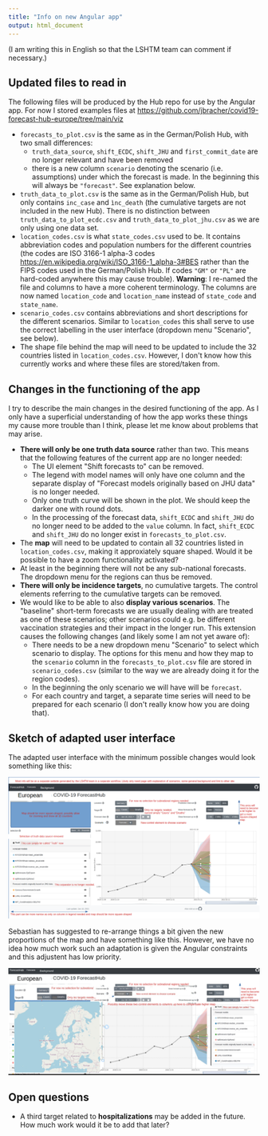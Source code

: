 ```yaml
---
title: "Info on new Angular app"
output: html_document
---
```


(I am writing this in English so that the LSHTM team can comment if necessary.)

## Updated files to read in

The following files will be produced by the Hub repo for use by the Angular app. For now I stored examples files at https://github.com/jbracher/covid19-forecast-hub-europe/tree/main/viz

- `forecasts_to_plot.csv` is the same as in the German/Polish Hub, with two small differences:
	- `truth_data_source`, `shift_ECDC`, `shift_JHU` and `first_commit_date` are no longer relevant and have been removed
	- there is a new column `scenario` denoting the scenario (i.e. assumptions) under which the forecast is made. In the beginning this will always be `"forecast"`. See explanation below.
- `truth_data_to_plot.csv` is the same as in the German/Polish Hub, but only contains `inc_case` and `ìnc_death` (the cumulative targets are not included in the new Hub). There is no distinction between `truth_data_to_plot_ecdc.csv` and `truth_data_to_plot_jhu.csv` as we are only using one data set.
- `location_codes.csv` is what `state_codes.csv` used to be. It contains abbreviation codes and population numbers for the different countries (the codes are ISO 3166-1 alpha-3 codes https://en.wikipedia.org/wiki/ISO_3166-1_alpha-3#BES rather than the FIPS codes used in the German/Polish Hub. If codes `"GM"` or `"PL"` are hard-coded anywhere this may cause trouble). **Warning**: I re-named the file and columns to have a more coherent terminology. The columns are now named `location_code` and `location_name` instead of `state_code` and `state_name`.
- `scenario_codes.csv` contains abbreviations and short descriptions for the different scenarios. Similar to `location_codes` this shall serve to use the correct labelling in the user interface (dropdown menu "Scenario", see below).
- The shape file behind the map will need to be updated to include the 32 countries listed in `location_codes.csv`. However, I don't know how this currently works and where these files are stored/taken from.


## Changes in the functioning of the app

I try to describe the main changes in the desired functioning of the app. As I only have a superficial understanding of how the app works these things my cause more trouble than I think, please let me know about problems that may arise.

- **There will only be one truth data source** rather than two. This means that the following features of the current app are no longer needed:
  - The UI element "Shift forecasts to" can be removed.
  - The legend with model names will only have one column and the separate display of "Forecast models originally based on JHU data" is no longer needed.
  - Only one truth curve will be shown in the plot. We should keep the darker one with round dots.
  - In the processing of the forecast data, `shift_ECDC` and `shift_JHU` do no longer need to be added to the `value` column. In fact, `shift_ECDC` and `shift_JHU` do no longer exist in `forecasts_to_plot.csv`.
- The **map** will need to be updated to contain all 32 countries listed in `location_codes.csv`, making it approxiately square shaped. Would it be possible to have a zoom functionality activated?
- At least in the beginning there will not be any sub-national forecasts. The dropdown menu for the regions can thus be removed.
- **There will only be incidence targets**, no cumulative targets. The control elements referring to the cumulative targets can be removed.
- We would like to be able to also **display various scenarios**. The "baseline" short-term forecasts we are usually dealing with are treated as one of these scenarios; other scenarios could e.g. be different vaccination strategies and their impact in the longer run. This extension causes the following changes (and likely some I am not yet aware of):
  - There needs to be a new dropdown menu "Scenario" to select which scenario to display. The options for this menu and how they map to the `scenario` column in the `forecasts_to_plot.csv` file are stored in `scenario_codes.csv` (similar to the way we are already doing it for the region codes).
  - In the beginning the only scenario we will have will be `forecast`.
  - For each country and target, a separate time series will need to be prepared for each scenario (I don't really know how you are doing that).
  

## Sketch of adapted user interface

The adapted user interface with the minimum possible changes would look something like this:

![Adapted use interface](screenshot.png)

Sebastian has suggested to re-arrange things a bit given the new proportions of the map and have something like this. However, we have no idea how much work such an adaptation is given the Angular constraints and this adjustent has low priority.

![Adapted use interface, alternative version](screenshot2.png)

  
## Open questions

- A third target related to **hospitalizations** may be added in the future. How much work would it be to add that later?